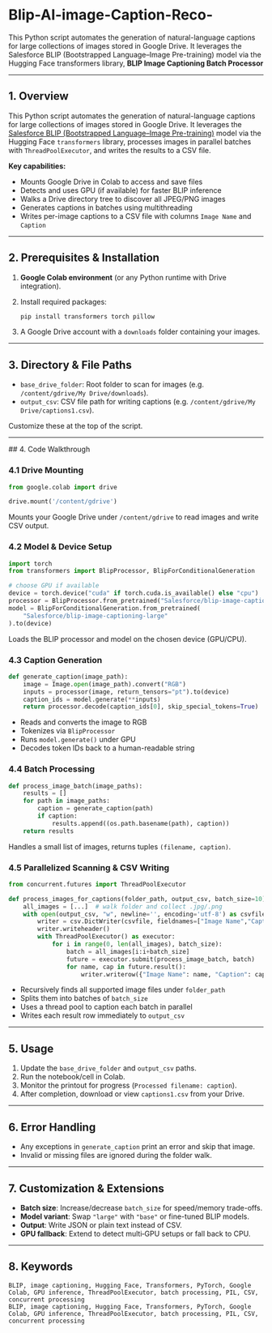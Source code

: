 # Blip-AI-image-Caption-Reco-
This Python script automates the generation of natural-language captions for large collections of images stored in Google Drive. It leverages the Salesforce BLIP (Bootstrapped Language–Image Pre-training) model via the Hugging Face transformers library, 
**BLIP Image Captioning Batch Processor**

---

## 1. Overview

This Python script automates the generation of natural-language captions for large collections of images stored in Google Drive. It leverages the [Salesforce BLIP (Bootstrapped Language–Image Pre-training)](https://huggingface.co/Salesforce/blip-image-captioning-large) model via the Hugging Face `transformers` library, processes images in parallel batches with `ThreadPoolExecutor`, and writes the results to a CSV file.

**Key capabilities:**

* Mounts Google Drive in Colab to access and save files
* Detects and uses GPU (if available) for faster BLIP inference
* Walks a Drive directory tree to discover all JPEG/PNG images
* Generates captions in batches using multithreading
* Writes per-image captions to a CSV file with columns `Image Name` and `Caption`

---

## 2. Prerequisites & Installation

1. **Google Colab environment** (or any Python runtime with Drive integration).
2. Install required packages:

   ```bash
   pip install transformers torch pillow
   ```
3. A Google Drive account with a `downloads` folder containing your images.

---

## 3. Directory & File Paths

* `base_drive_folder`: Root folder to scan for images (e.g. `/content/gdrive/My Drive/downloads`).
* `output_csv`: CSV file path for writing captions (e.g. `/content/gdrive/My Drive/captions1.csv`).

Customize these at the top of the script.

---

\## 4. Code Walkthrough

### 4.1 Drive Mounting

```python
from google.colab import drive

drive.mount('/content/gdrive')
```

Mounts your Google Drive under `/content/gdrive` to read images and write CSV output.

### 4.2 Model & Device Setup

```python
import torch
from transformers import BlipProcessor, BlipForConditionalGeneration

# choose GPU if available
device = torch.device("cuda" if torch.cuda.is_available() else "cpu")
processor = BlipProcessor.from_pretrained("Salesforce/blip-image-captioning-large")
model = BlipForConditionalGeneration.from_pretrained(
    "Salesforce/blip-image-captioning-large"
).to(device)
```

Loads the BLIP processor and model on the chosen device (GPU/CPU).

### 4.3 Caption Generation

```python
def generate_caption(image_path):
    image = Image.open(image_path).convert("RGB")
    inputs = processor(image, return_tensors="pt").to(device)
    caption_ids = model.generate(**inputs)
    return processor.decode(caption_ids[0], skip_special_tokens=True)
```

* Reads and converts the image to RGB
* Tokenizes via `BlipProcessor`
* Runs `model.generate()` under GPU
* Decodes token IDs back to a human-readable string

### 4.4 Batch Processing

```python
def process_image_batch(image_paths):
    results = []
    for path in image_paths:
        caption = generate_caption(path)
        if caption:
            results.append((os.path.basename(path), caption))
    return results
```

Handles a small list of images, returns tuples `(filename, caption)`.

### 4.5 Parallelized Scanning & CSV Writing

```python
from concurrent.futures import ThreadPoolExecutor

def process_images_for_captions(folder_path, output_csv, batch_size=10):
    all_images = [...]  # walk folder and collect .jpg/.png
    with open(output_csv, "w", newline='', encoding='utf-8') as csvfile:
        writer = csv.DictWriter(csvfile, fieldnames=["Image Name","Caption"])
        writer.writeheader()
        with ThreadPoolExecutor() as executor:
            for i in range(0, len(all_images), batch_size):
                batch = all_images[i:i+batch_size]
                future = executor.submit(process_image_batch, batch)
                for name, cap in future.result():
                    writer.writerow({"Image Name": name, "Caption": cap})
```

* Recursively finds all supported image files under `folder_path`
* Splits them into batches of `batch_size`
* Uses a thread pool to caption each batch in parallel
* Writes each result row immediately to `output_csv`

---

## 5. Usage

1. Update the `base_drive_folder` and `output_csv` paths.
2. Run the notebook/cell in Colab.
3. Monitor the printout for progress (`Processed filename: caption`).
4. After completion, download or view `captions1.csv` from your Drive.

---

## 6. Error Handling

* Any exceptions in `generate_caption` print an error and skip that image.
* Invalid or missing files are ignored during the folder walk.

---

## 7. Customization & Extensions

* **Batch size**: Increase/decrease `batch_size` for speed/memory trade-offs.
* **Model variant**: Swap `"large"` with `"base"` or fine-tuned BLIP models.
* **Output**: Write JSON or plain text instead of CSV.
* **GPU fallback**: Extend to detect multi‑GPU setups or fall back to CPU.

---

## 8. Keywords

```
BLIP, image captioning, Hugging Face, Transformers, PyTorch, Google Colab, GPU inference, ThreadPoolExecutor, batch processing, PIL, CSV, concurrent processing
BLIP, image captioning, Hugging Face, Transformers, PyTorch, Google Colab, GPU inference, ThreadPoolExecutor, batch processing, PIL, CSV, concurrent processing

```
